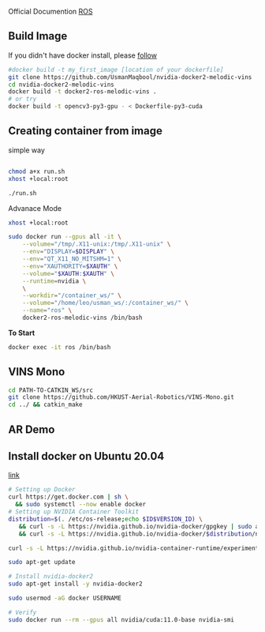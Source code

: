 Official Documention [ROS](http://wiki.ros.org/docker/Tutorials/Docker)

## Build Image

If you didn't have docker install, please [follow](#install-docker-on-ubuntu-2004) 

```sh
#docker build -t my_first_image [location of your dockerfile]
git clone https://github.com/UsmanMaqbool/nvidia-docker2-melodic-vins
cd nvidia-docker2-melodic-vins
docker build -t docker2-ros-melodic-vins .
# or try
docker build -t opencv3-py3-gpu - < Dockerfile-py3-cuda
```



## Creating container from image

simple way

```sh

chmod a+x run.sh
xhost +local:root

./run.sh
```

Advanace Mode

```sh
xhost +local:root

sudo docker run --gpus all -it \
    --volume="/tmp/.X11-unix:/tmp/.X11-unix" \
    --env="DISPLAY=$DISPLAY" \
    --env="QT_X11_NO_MITSHM=1" \
    --env="XAUTHORITY=$XAUTH" \
    --volume="$XAUTH:$XAUTH" \
    --runtime=nvidia \
    \
    --workdir="/container_ws/" \
    --volume="/home/leo/usman_ws/:/container_ws/" \
    --name="ros" \
    docker2-ros-melodic-vins /bin/bash

```

**To Start**
```sh
docker exec -it ros /bin/bash
```

## VINS Mono

```sh
cd PATH-TO-CATKIN_WS/src
git clone https://github.com/HKUST-Aerial-Robotics/VINS-Mono.git
cd ../ && catkin_make
```

## AR Demo




## Install docker on Ubuntu 20.04
[link](https://docs.nvidia.com/datacenter/cloud-native/container-toolkit/install-guide.html)

```sh
# Setting up Docker
curl https://get.docker.com | sh \
  && sudo systemctl --now enable docker
# Setting up NVIDIA Container Toolkit
distribution=$(. /etc/os-release;echo $ID$VERSION_ID) \
   && curl -s -L https://nvidia.github.io/nvidia-docker/gpgkey | sudo apt-key add - \
   && curl -s -L https://nvidia.github.io/nvidia-docker/$distribution/nvidia-docker.list | sudo tee /etc/apt/sources.list.d/nvidia-docker.list

curl -s -L https://nvidia.github.io/nvidia-container-runtime/experimental/$distribution/nvidia-container-runtime.list | sudo tee /etc/apt/sources.list.d/nvidia-container-runtime.list

sudo apt-get update

# Install nvidia-docker2
sudo apt-get install -y nvidia-docker2

sudo usermod -aG docker USERNAME

# Verify
sudo docker run --rm --gpus all nvidia/cuda:11.0-base nvidia-smi
```